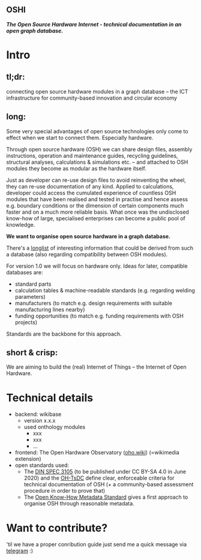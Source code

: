 OSHI
-
**_The Open Source Hardware Internet - technical documentation in an open graph database._**

# Intro

## tl;dr:

connecting open source hardware modules in a graph database – the ICT infrastructure for community-based innovation and circular economy

## long:

Some very special advantages of open source technologies only come to effect when we start to connect them. Especially hardware. 

Through open source hardware (OSH) we can share design files, assembly instructions, operation and maintenance guides, recycling guidelines, structural analyses, calculations & simulations etc. – and attached to OSH modules they become as modular as the hardware itself. 

Just as developer can re-use design files to avoid reinventing the wheel, they can re-use documentation of any kind. Applied to calculations, developer could access the cumulated experience of countless OSH modules that have been realised and tested in practise and hence assess e.g. boundary conditions or the dimension of certain components much faster and on a much more reliable basis. What once was the undisclosed know-how of large, specialised enterprises can become a public pool of knowledge.

**We want to organise open source hardware in a graph database.**

There's a [longlist](Wikibase%20Q's.md) of interesting information that could be derived from such a database (also regarding compatibility between OSH modules).

For version 1.0 we will focus on hardware only. Ideas for later, compatible databases are:
- standard parts
- calculation tables & machine-readable standards (e.g. regarding welding parameters)
- manufacturers (to match e.g. design requirements with suitable manufacturing lines nearby)
- funding opportunities (to match e.g. funding requirements with OSH projects)

Standards are the backbone for this approach.

## short & crisp:

We are aiming to build the (real) Internet of Things – the Internet of Open Hardware.

# Technical details

- backend: wikibase
  - version x.x.x
  - used onthology modules
    - xxx
    - xxx
    - …
- frontend: The Open Hardware Observatory ([oho.wiki](en.oho.wiki)) (=wikimedia extension)
- open standards used:
  - The [DIN SPEC 3105](https://gitlab.com/OSEGermany/OHS) (to be published under CC BY-SA 4.0 in June 2020) and the [OH-TsDC](https://gitlab.com/OSEGermany/oh-tsdc) define clear, enforceable criteria for technical documentation of OSH (+ a community-based assessment procedure in order to prove that)
  - The [Open Know-How Metadata Standard](https://app.standardsrepo.com/MakerNetAlliance/OpenKnowHow/src/branch/master/1) gives a first approach to organise OSH through reasonable metadata.

# Want to contribute?

'til we have a proper conribution guide just send me a quick message via [telegram](https://t.me/moedn) :)
